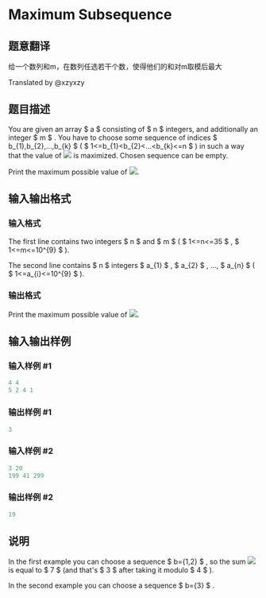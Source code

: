# Maximum Subsequence

## 题意翻译

给一个数列和m，在数列任选若干个数，使得他们的和对m取模后最大

Translated by @xzyxzy 

## 题目描述

You are given an array $ a $ consisting of $ n $ integers, and additionally an integer $ m $ . You have to choose some sequence of indices $ b_{1},b_{2},...,b_{k} $ ( $ 1<=b_{1}&lt;b_{2}&lt;...&lt;b_{k}<=n $ ) in such a way that the value of ![](https://cdn.luogu.com.cn/upload/vjudge_pic/CF888E/3a3d2e76b5bca3303d7d35912be232a5cadb1203.png) is maximized. Chosen sequence can be empty.

Print the maximum possible value of ![](https://cdn.luogu.com.cn/upload/vjudge_pic/CF888E/3a3d2e76b5bca3303d7d35912be232a5cadb1203.png).

## 输入输出格式

### 输入格式

The first line contains two integers $ n $ and $ m $ ( $ 1<=n<=35 $ , $ 1<=m<=10^{9} $ ).

The second line contains $ n $ integers $ a_{1} $ , $ a_{2} $ , ..., $ a_{n} $ ( $ 1<=a_{i}<=10^{9} $ ).

### 输出格式

Print the maximum possible value of ![](https://cdn.luogu.com.cn/upload/vjudge_pic/CF888E/3a3d2e76b5bca3303d7d35912be232a5cadb1203.png).

## 输入输出样例

### 输入样例 #1

```cpp
4 4
5 2 4 1

```
### 输出样例 #1

```cpp
3

```
### 输入样例 #2

```cpp
3 20
199 41 299

```
### 输出样例 #2

```cpp
19

```
## 说明

In the first example you can choose a sequence $ b={1,2} $ , so the sum ![](https://cdn.luogu.com.cn/upload/vjudge_pic/CF888E/08d6750b1b23699a8b513ddd01c316f10e6a789c.png) is equal to $ 7 $ (and that's $ 3 $ after taking it modulo $ 4 $ ).

In the second example you can choose a sequence $ b={3} $ .

